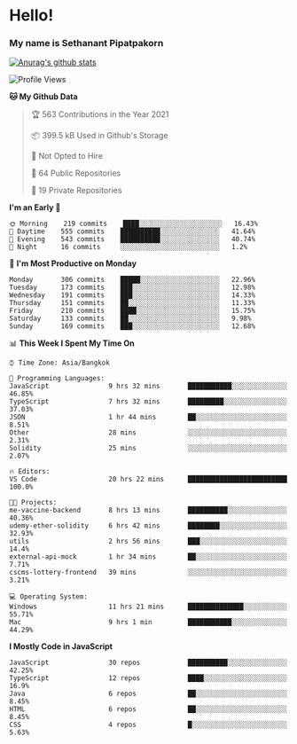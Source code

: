 # Hello!
### My name is Sethanant Pipatpakorn

[![Anurag's github stats](https://github-readme-stats.vercel.app/api?username=thetkpark&count_private=true&show_icons=true&theme=tokyonight)](https://github.com/anuraghazra/github-readme-stats)

<!--START_SECTION:waka-->
![Profile Views](http://img.shields.io/badge/Profile%20Views-7-blue)

**🐱 My Github Data** 

> 🏆 563 Contributions in the Year 2021
 > 
> 📦 399.5 kB Used in Github's Storage 
 > 
> 🚫 Not Opted to Hire
 > 
> 📜 64 Public Repositories 
 > 
> 🔑 19 Private Repositories  
 > 
**I'm an Early 🐤** 

```text
🌞 Morning    219 commits    ████░░░░░░░░░░░░░░░░░░░░░   16.43% 
🌆 Daytime    555 commits    ██████████░░░░░░░░░░░░░░░   41.64% 
🌃 Evening    543 commits    ██████████░░░░░░░░░░░░░░░   40.74% 
🌙 Night      16 commits     ░░░░░░░░░░░░░░░░░░░░░░░░░   1.2%

```
📅 **I'm Most Productive on Monday** 

```text
Monday       306 commits    █████░░░░░░░░░░░░░░░░░░░░   22.96% 
Tuesday      173 commits    ███░░░░░░░░░░░░░░░░░░░░░░   12.98% 
Wednesday    191 commits    ███░░░░░░░░░░░░░░░░░░░░░░   14.33% 
Thursday     151 commits    ██░░░░░░░░░░░░░░░░░░░░░░░   11.33% 
Friday       210 commits    ████░░░░░░░░░░░░░░░░░░░░░   15.75% 
Saturday     133 commits    ██░░░░░░░░░░░░░░░░░░░░░░░   9.98% 
Sunday       169 commits    ███░░░░░░░░░░░░░░░░░░░░░░   12.68%

```


📊 **This Week I Spent My Time On** 

```text
⌚︎ Time Zone: Asia/Bangkok

💬 Programming Languages: 
JavaScript               9 hrs 32 mins       ███████████░░░░░░░░░░░░░░   46.85% 
TypeScript               7 hrs 32 mins       █████████░░░░░░░░░░░░░░░░   37.03% 
JSON                     1 hr 44 mins        ██░░░░░░░░░░░░░░░░░░░░░░░   8.51% 
Other                    28 mins             ░░░░░░░░░░░░░░░░░░░░░░░░░   2.31% 
Solidity                 25 mins             ░░░░░░░░░░░░░░░░░░░░░░░░░   2.07%

🔥 Editors: 
VS Code                  20 hrs 22 mins      █████████████████████████   100.0%

🐱‍💻 Projects: 
me-vaccine-backend       8 hrs 13 mins       ██████████░░░░░░░░░░░░░░░   40.36% 
udemy-ether-solidity     6 hrs 42 mins       ████████░░░░░░░░░░░░░░░░░   32.93% 
utils                    2 hrs 56 mins       ███░░░░░░░░░░░░░░░░░░░░░░   14.4% 
external-api-mock        1 hr 34 mins        ██░░░░░░░░░░░░░░░░░░░░░░░   7.71% 
cscms-lottery-frontend   39 mins             ░░░░░░░░░░░░░░░░░░░░░░░░░   3.21%

💻 Operating System: 
Windows                  11 hrs 21 mins      ██████████████░░░░░░░░░░░   55.71% 
Mac                      9 hrs 1 min         ███████████░░░░░░░░░░░░░░   44.29%

```

**I Mostly Code in JavaScript** 

```text
JavaScript               30 repos            ██████████░░░░░░░░░░░░░░░   42.25% 
TypeScript               12 repos            ████░░░░░░░░░░░░░░░░░░░░░   16.9% 
Java                     6 repos             ██░░░░░░░░░░░░░░░░░░░░░░░   8.45% 
HTML                     6 repos             ██░░░░░░░░░░░░░░░░░░░░░░░   8.45% 
CSS                      4 repos             █░░░░░░░░░░░░░░░░░░░░░░░░   5.63%

```



<!--END_SECTION:waka-->

